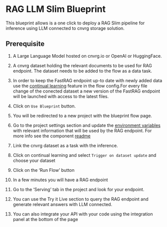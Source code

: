 # RAG LLM Slim Blueprint

This blueprint allows is a one click to deploy a RAG Slim pipeline for inference using LLM connected to cnvrg storage solution.

## Prerequisite

1. A Large Language Model hosted on cnvrg.io or OpenAI or HuggingFace.
2. A cnvrg dataset holding the relevant documents to be used for RAG endpoint. The dataset needs to be added to the flow as a data task.
3. In order to keep the FastRAG endpoint up-to date with newly added data use the [continual learning](https://app.cnvrg.io/docs/core_concepts/flows.html#settings) feature in the flow config.For every file change of the conected dataset a new version of the FastRAG endpoint will be launched with access to the latest files.

1. Click on `Use Blueprint` button.
2. You will be redirected to a new project with the blueprint flow page.
3. Go to the project settings section and update the [environment variables](https://app.cnvrg.io/docs/core_concepts/projects.html#environment) with relevant information that will be used by the RAG endpoint.
    For more info see the component [readme](https://app.af2jdjq262tdqvyelihtqnd.cloud.cnvrg.io/blueprintsdev/blueprints/libraries/rag-endpoint-slim/1.0.0)
4. Link the cnvrg dataset as a task with the inference.
5. Click on continual learning and select `Trigger on dataset update` and choose your dataset
6. Click on the ‘Run Flow’ button
7. In a few minutes you will have a RAG endpoint
8. Go to the ‘Serving’ tab in the project and look for your endpoint.
9. You can use the Try it Live section to query the RAG endpoint and generate relevant answers with LLM connected.
10. You can also integrate your API with your code using the integration panel at the bottom of the page
